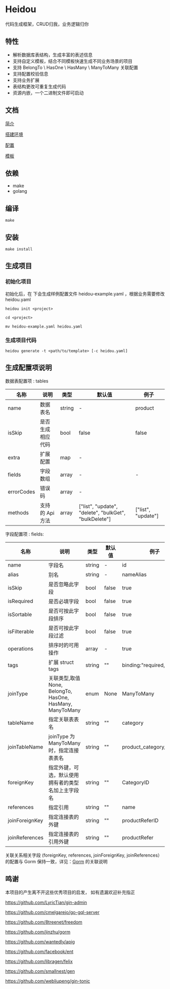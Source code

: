 # Heidou

代码生成框架，CRUD归我，业务逻辑归你

## 特性

- 解析数据库表结构，生成丰富的表述信息
- 支持自定义模板，结合不同模板快速生成不同业务场景的项目
- 支持 BelongTo \ HasOne \ HasMany \ ManyToMany 关联配置
- 支持配置校验信息
- 支持业务扩展
- 表结构更改可重复生成代码
- 资源内嵌，一个二进制文件即可启动

## 文档

[简介](docs/guide/what-is-heidou.md)

[搭建环境](docs/guide/setup.md)

[配置](docs/guide/config.md)

[模板](docs/guide/template.md)


## 依赖

- make
- golang

## 编译

    make

## 安装

    make install

## 生成项目

### 初始化项目

初始化后，在 <project> 下会生成样例配置文件 heidou-example.yaml ，根据业务需要修改 heidou.yaml

```shell
heidou init <project>

cd <project>

mv heidou-example.yaml heidou.yaml
```

### 生成项目代码

    heidou generate -t <path/to/template> [-c heidou.yaml] 

## 生成配置项说明

数据表配置项 : tables

| 名称    | 说明                   | 类型   | 默认值                                                | 例子               |
| ------- | ---------------------- | ------ | ----------------------------------------------------- | ------------------ |
| name    | 数据表名               | string | -                                                     | product            |
| isSkip  | 是否生成相应代码       | bool   | false                                                 | false              |
| extra   | 扩展配置               | map    | -                                                     |
| fields  | 字段数组               | array | -                                                     | -                  |
| errorCodes | 错误码 | array | - |
| methods | 支持的 Api 方法 | array  | ["list", "update", "delete", "bulkGet", "bulkDelete"] | ["list", "update"] |

字段配置项 : fields:

| 名称           | 说明                                                      | 类型   | 默认值 | 例子                      |
| -------------- | --------------------------------------------------------- | ------ | ------ | ------------------------- |
| name           | 字段名                                                    | string | -      | id                        |
| alias           | 别名                                                    | string | -      | nameAlias                        |
| isSkip     | 是否忽略此字段                                              | bool   | false  | true                      |
| isRequired     | 是否必填字段                                              | bool   | false  | true                      |
| isSortable   | 是否可按此字段排序                                            | bool   | false  | true                      |
| isFilterable   | 是否可按此字段过滤                                            | bool   | false  | true                      |
| operations   | 排序时的可用操作                                            | array   | -  | true                      |
| tags           | 扩展 struct tags                                          | string | ""     | binding:"required,max=64" |
| joinType       | 关联类型,取值 None, BelongTo, HasOne, HasMany, ManyToMany | enum   | None   | ManyToMany                |
| tableName      | 指定关联表表名                                            | string | ""     | category                  |
| joinTableName  | joinType 为ManyToMany时，指定连接表表名                   | string | ""     | product_category_relation |
| foreignKey     | 指定外键，可选，默认使用拥有者的类型名加上主字段名        | string | ""     | CategoryID                |
| references     | 指定引用                                                  | string | ""     | name                      |
| joinForeignKey | 指定连接表的外键                                          | string | ""     | productReferID            |
| joinReferences | 指定连接表的引用外键                                      | string | ""     | productRefer              |


关联关系相关字段 (foreignKey, references, joinForeignKey, joinReferences）的配置与 Gorm 保持一致，详见：[Gorm](https://gorm.io/zh_CN/docs) 的关联说明


## 鸣谢

本项目的产生离不开这些优秀项目的启发， 如有遗漏欢迎补充指正

https://github.com/LyricTian/gin-admin

https://github.com/cmelgarejo/go-gql-server

https://github.com/8treenet/freedom

https://github.com/jinzhu/gorm

https://github.com/wantedly/apig

https://github.com/facebook/ent

https://github.com/libragen/felix

https://github.com/smallnest/gen

https://github.com/webliupeng/gin-tonic